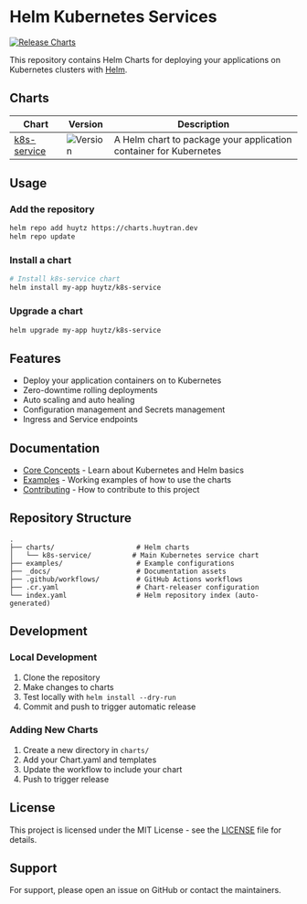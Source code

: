 # Helm Kubernetes Services

[![Release Charts](https://github.com/huytz/helm-kubernetes-services/workflows/Release%20Charts/badge.svg)](https://github.com/huytz/helm-kubernetes-services/actions)

This repository contains Helm Charts for deploying your applications on Kubernetes clusters with [Helm](https://helm.sh/).

## Charts

| Chart | Version | Description |
|-------|---------|-------------|
| [k8s-service](./charts/k8s-service) | ![Version](https://img.shields.io/github/v/release/huytz/helm-kubernetes-services?label=k8s-service) | A Helm chart to package your application container for Kubernetes |

## Usage

### Add the repository

```bash
helm repo add huytz https://charts.huytran.dev
helm repo update
```

### Install a chart

```bash
# Install k8s-service chart
helm install my-app huytz/k8s-service
```

### Upgrade a chart

```bash
helm upgrade my-app huytz/k8s-service
```

## Features

* Deploy your application containers on to Kubernetes
* Zero-downtime rolling deployments
* Auto scaling and auto healing
* Configuration management and Secrets management
* Ingress and Service endpoints

## Documentation

* [Core Concepts](./core-concepts.md) - Learn about Kubernetes and Helm basics
* [Examples](./examples/) - Working examples of how to use the charts
* [Contributing](./CONTRIBUTING.md) - How to contribute to this project

## Repository Structure

```
.
├── charts/                    # Helm charts
│   └── k8s-service/          # Main Kubernetes service chart
├── examples/                  # Example configurations
├── _docs/                     # Documentation assets
├── .github/workflows/         # GitHub Actions workflows
├── .cr.yaml                   # Chart-releaser configuration
└── index.yaml                 # Helm repository index (auto-generated)
```

## Development

### Local Development

1. Clone the repository
2. Make changes to charts
3. Test locally with `helm install --dry-run`
4. Commit and push to trigger automatic release

### Adding New Charts

1. Create a new directory in `charts/`
2. Add your Chart.yaml and templates
3. Update the workflow to include your chart
4. Push to trigger release

## License

This project is licensed under the MIT License - see the [LICENSE](LICENSE) file for details.

## Support

For support, please open an issue on GitHub or contact the maintainers.
